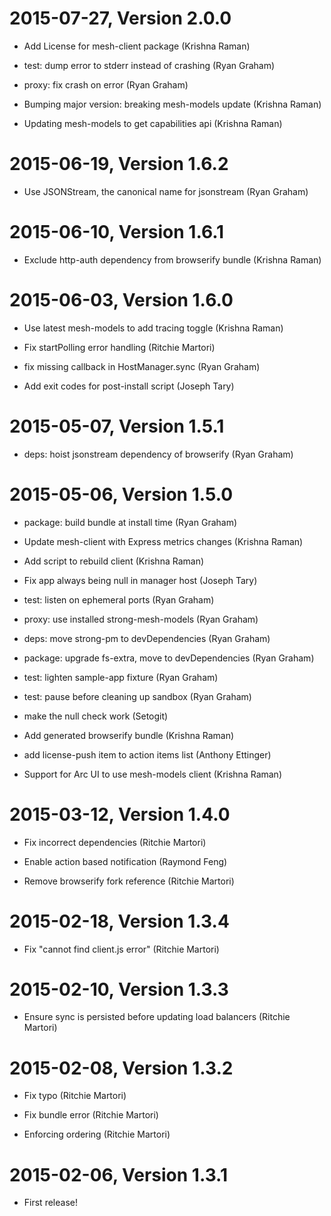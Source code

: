 2015-07-27, Version 2.0.0
=========================

 * Add License for mesh-client package (Krishna Raman)

 * test: dump error to stderr instead of crashing (Ryan Graham)

 * proxy: fix crash on error (Ryan Graham)

 * Bumping major version: breaking mesh-models update (Krishna Raman)

 * Updating mesh-models to get capabilities api (Krishna Raman)


2015-06-19, Version 1.6.2
=========================

 * Use JSONStream, the canonical name for jsonstream (Ryan Graham)


2015-06-10, Version 1.6.1
=========================

 * Exclude http-auth dependency from browserify bundle (Krishna Raman)


2015-06-03, Version 1.6.0
=========================

 * Use latest mesh-models to add tracing toggle (Krishna Raman)

 * Fix startPolling error handling (Ritchie Martori)

 * fix missing callback in HostManager.sync (Ryan Graham)

 * Add exit codes for post-install script (Joseph Tary)


2015-05-07, Version 1.5.1
=========================

 * deps: hoist jsonstream dependency of browserify (Ryan Graham)


2015-05-06, Version 1.5.0
=========================

 * package: build bundle at install time (Ryan Graham)

 * Update mesh-client with Express metrics changes (Krishna Raman)

 * Add script to rebuild client (Krishna Raman)

 * Fix app always being null in manager host (Joseph Tary)

 * test: listen on ephemeral ports (Ryan Graham)

 * proxy: use installed strong-mesh-models (Ryan Graham)

 * deps: move strong-pm to devDependencies (Ryan Graham)

 * package: upgrade fs-extra, move to devDependencies (Ryan Graham)

 * test: lighten sample-app fixture (Ryan Graham)

 * test: pause before cleaning up sandbox (Ryan Graham)

 * make the null check work (Setogit)

 * Add generated browserify bundle (Krishna Raman)

 * add license-push item to action items list (Anthony Ettinger)

 * Support for Arc UI to use mesh-models client (Krishna Raman)


2015-03-12, Version 1.4.0
=========================

 * Fix incorrect dependencies (Ritchie Martori)

 * Enable action based notification (Raymond Feng)

 * Remove browserify fork reference (Ritchie Martori)


2015-02-18, Version 1.3.4
=========================

 * Fix "cannot find client.js error" (Ritchie Martori)


2015-02-10, Version 1.3.3
=========================

 * Ensure sync is persisted before updating load balancers (Ritchie Martori)


2015-02-08, Version 1.3.2
=========================

 * Fix typo (Ritchie Martori)

 * Fix bundle error (Ritchie Martori)

 * Enforcing ordering (Ritchie Martori)


2015-02-06, Version 1.3.1
=========================

 * First release!
